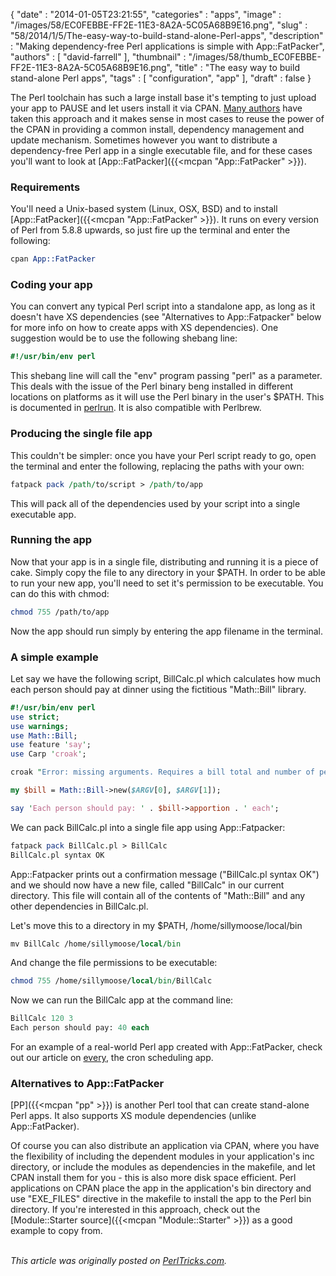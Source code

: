 {
   "date" : "2014-01-05T23:21:55",
   "categories" : "apps",
   "image" : "/images/58/EC0FEBBE-FF2E-11E3-8A2A-5C05A68B9E16.png",
   "slug" : "58/2014/1/5/The-easy-way-to-build-stand-alone-Perl-apps",
   "description" : "Making dependency-free Perl applications is simple with App::FatPacker",
   "authors" : [
      "david-farrell"
   ],
   "thumbnail" : "/images/58/thumb_EC0FEBBE-FF2E-11E3-8A2A-5C05A68B9E16.png",
   "title" : "The easy way to build stand-alone Perl apps",
   "tags" : [
      "configuration",
      "app"
   ],
   "draft" : false
}


The Perl toolchain has such a large install base it's tempting to just upload your app to PAUSE and let users install it via CPAN. [Many authors](https://metacpan.org/search?q=App%3A%3A) have taken this approach and it makes sense in most cases to reuse the power of the CPAN in providing a common install, dependency management and update mechanism. Sometimes however you want to distribute a dependency-free Perl app in a single executable file, and for these cases you'll want to look at [App::FatPacker]({{<mcpan "App::FatPacker" >}}).

### Requirements

You'll need a Unix-based system (Linux, OSX, BSD) and to install [App::FatPacker]({{<mcpan "App::FatPacker" >}}). It runs on every version of Perl from 5.8.8 upwards, so just fire up the terminal and enter the following:

```perl
cpan App::FatPacker
```

### Coding your app

You can convert any typical Perl script into a standalone app, as long as it doesn't have XS dependencies (see "Alternatives to App::Fatpacker" below for more info on how to create apps with XS dependencies). One suggestion would be to use the following shebang line:

```perl
#!/usr/bin/env perl
```

This shebang line will call the "env" program passing "perl" as a parameter. This deals with the issue of the Perl binary beng installed in different locations on platforms as it will use the Perl binary in the user's $PATH. This is documented in [perlrun](http://perldoc.perl.org/perlrun.html). It is also compatible with Perlbrew.

### Producing the single file app

This couldn't be simpler: once you have your Perl script ready to go, open the terminal and enter the following, replacing the paths with your own:

```perl
fatpack pack /path/to/script > /path/to/app
```

This will pack all of the dependencies used by your script into a single executable app.

### Running the app

Now that your app is in a single file, distributing and running it is a piece of cake. Simply copy the file to any directory in your $PATH. In order to be able to run your new app, you'll need to set it's permission to be executable. You can do this with chmod:

```perl
chmod 755 /path/to/app
```

Now the app should run simply by entering the app filename in the terminal.

### A simple example

Let say we have the following script, BillCalc.pl which calculates how much each person should pay at dinner using the fictitious "Math::Bill" library.

```perl
#!/usr/bin/env perl
use strict;
use warnings;
use Math::Bill;
use feature 'say';
use Carp 'croak';

croak "Error: missing arguments. Requires a bill total and number of people at dinner. e.g:\n   BillCalc 100.40 3" unless @ARGV == 2;

my $bill = Math::Bill->new($ARGV[0], $ARGV[1]);

say 'Each person should pay: ' . $bill->apportion . ' each';
```

We can pack BillCalc.pl into a single file app using App::Fatpacker:

```perl
fatpack pack BillCalc.pl > BillCalc
BillCalc.pl syntax OK
```

App::Fatpacker prints out a confirmation message ("BillCalc.pl syntax OK") and we should now have a new file, called "BillCalc" in our current directory. This file will contain all of the contents of "Math::Bill" and any other dependencies in BillCalc.pl.

Let's move this to a directory in my $PATH, /home/sillymoose/local/bin

```perl
mv BillCalc /home/sillymoose/local/bin
```

And change the file permissions to be executable:

```perl
chmod 755 /home/sillymoose/local/bin/BillCalc
```

Now we can run the BillCalc app at the command line:

```perl
BillCalc 120 3
Each person should pay: 40 each
```

For an example of a real-world Perl app created with App::FatPacker, check out our article on [every](http://perltricks.com/article/55/2013/12/22/Schedule-jobs-like-a-boss-with-every), the cron scheduling app.

### Alternatives to App::FatPacker

[PP]({{<mcpan "pp" >}}) is another Perl tool that can create stand-alone Perl apps. It also supports XS module dependencies (unlike App::FatPacker).

Of course you can also distribute an application via CPAN, where you have the flexibility of including the dependent modules in your application's inc directory, or include the modules as dependencies in the makefile, and let CPAN install them for you - this is also more disk space efficient. Perl applications on CPAN place the app in the application's bin directory and use "EXE\_FILES" directive in the makefile to install the app to the Perl bin directory. If you're interested in this approach, check out the [Module::Starter source]({{<mcpan "Module::Starter" >}}) as a good example to copy from.

\
*This article was originally posted on [PerlTricks.com](http://perltricks.com).*
